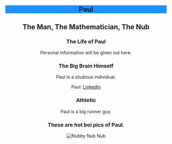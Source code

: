 <article>
  <header>
      <h1 style="background-color:DodgerBlue;"> Paul </h1>
      <h2>The Man, The Mathematician, The Nub</h2>
      <script>
    function openCity(evt, cityName) {
      // Declare all variables
      var i, tabcontent, tablinks;

      // Get all elements with class="tabcontent" and hide them
      tabcontent = document.getElementsByClassName("tabcontent");
      for (i = 0; i < tabcontent.length; i++) {
        tabcontent[i].style.display = "none";
      }

      // Get all elements with class="tablinks" and remove the class "active"
      tablinks = document.getElementsByClassName("tablinks");
      for (i = 0; i < tablinks.length; i++) {
        tablinks[i].className = tablinks[i].className.replace(" active", "");
      }

      // Show the current tab, and add an "active" class to the button that opened the tab
      document.getElementById(cityName).style.display = "block";
      evt.currentTarget.className += " active";
    }
    </script>
  </header>
  
  <div class="tab">
    <button class="tablinks" onclick="openCity(event, 'Personal')">Personal</button>
    <button class="tablinks" onclick="openCity(event, 'Academic')">Academic</button>
    <button class="tablinks" onclick="openCity(event, 'Athletic')">Athletic</button>
    <button class="tablinks" onclick="openCity(event, 'Photo Gallery')">Photo Gallery</button>
  </div>
  <!-- I am trying to add some sorta tab layout here, but I think to make them clickable//appear disappear, you need to incorporate java script which I havent been able to do yet. Edit: I got the java!!! -->
  <body style="background-color:DodgerBlue;" alt="Blue to match his beautiful eyes">
  <p>Paul you better get ready because we are actually making you a website this time &#128511;</p>
  </body>
</article>

  
  <script type="text/javascript"  src="./js/bstat/binomial_revision.js">
		</script>
  
  <div id="Personal" class="tabcontent">
    <h3>The Life of Paul</h3>
    <p>Personal information will be given out here.</p>
  </div>

  <div id="Academic" class="tabcontent">
    <h3>The Big Brain Himself</h3>
    <p>Paul is a studious individual.</p>
    <p1>Paul: <a href='https://linkedin.com/in/thisisgreat'>LinkedIn</a></p1>
  </div>

  <div id="Athletic" class="tabcontent">
    <h3>Athletic</h3>
    <p>Paul is a big runner guy.</p>
  </div>
  
  <div id="Photo Gallery" class="tabcontent">
    <h3>These are hot boi pics of Paul.</h3>
    <img src="https://athletics.kenyon.edu/images/2019/2/8/Neubauer_Paul_MTRK19.jpg?width=300" alt="Nubby Nub Nub">
  </div>
